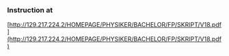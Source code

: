 ### Instruction at
[http://129.217.224.2/HOMEPAGE/PHYSIKER/BACHELOR/FP/SKRIPT/V18.pdf](http://129.217.224.2/HOMEPAGE/PHYSIKER/BACHELOR/FP/SKRIPT/V18.pdf)
